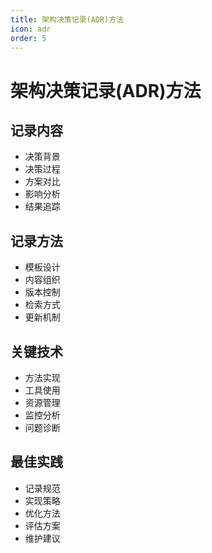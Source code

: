 ```yaml
---
title: 架构决策记录(ADR)方法
icon: adr
order: 5
---
```


# 架构决策记录(ADR)方法

## 记录内容
- 决策背景
- 决策过程
- 方案对比
- 影响分析
- 结果追踪

## 记录方法
- 模板设计
- 内容组织
- 版本控制
- 检索方式
- 更新机制

## 关键技术
- 方法实现
- 工具使用
- 资源管理
- 监控分析
- 问题诊断

## 最佳实践
- 记录规范
- 实现策略
- 优化方法
- 评估方案
- 维护建议
